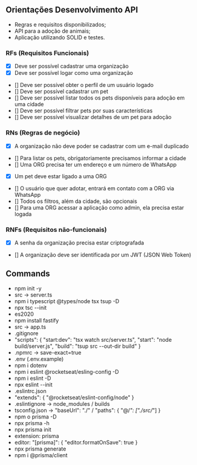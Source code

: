## Orientações Desenvolvimento API
- Regras e requisitos disponibilizados;
- API para a adoção de animais;
- Aplicação utilizando SOLID e testes.

### RFs (Requisitos Funcionais)

- [x] Deve ser possível cadastrar uma organização
- [x] Deve ser possível logar como uma organização
- [] Deve ser possível obter o perfil de um usuário logado
- [] Deve ser possível cadastrar um pet
- [] Deve ser possível listar todos os pets disponíveis para adoção em uma cidade
- [] Deve ser possível filtrar pets por suas características
- [] Deve ser possível visualizar detalhes de um pet para adoção

### RNs (Regras de negócio)

- [x] A organização não deve poder se cadastrar com um e-mail duplicado
- [] Para listar os pets, obrigatoriamente precisamos informar a cidade
- [] Uma ORG precisa ter um endereço e um número de WhatsApp
- [x] Um pet deve estar ligado a uma ORG
- [] O usuário que quer adotar, entrará em contato com a ORG via WhatsApp
- [] Todos os filtros, além da cidade, são opcionais
- [] Para uma ORG acessar a aplicação como admin, ela precisa estar logada

### RNFs (Requisitos não-funcionais)

- [x] A senha da organização precisa estar criptografada
- [] A organização deve ser identificada por um JWT (JSON Web Token)

## Commands
- npm init -y
- src -> server.ts
- npm i typescript @types/node tsx tsup -D
- npx tsc --init
- es2020
- npm install fastify
- src -> app.ts
- .gitignore
- "scripts": { "start:dev": "tsx watch src/server.ts", "start": "node build/server.js", "build": "tsup src --out-dir build" }
- .npmrc -> save-exact=true
- .env (.env.example)
- npm i dotenv
- npm i eslint @rocketseat/esling-config -D
- npm i eslint -D
- npx eslint --init
- .eslintrc.json
- "extends": {
    "@rocketseat/eslint-config/node"
  }
- .eslintignore -> node_modules / builds
- tsconfig.json -> "baseUrl": "./" / "paths": { "@/*": ["./src/*"] }
- npm o prisma -D
- npx prisma -h
- npx prisma init
- extension: prisma
- editor: "[prisma]": { "editor.formatOnSave": true }
- npx prisma generate
- npm i @prisma/client